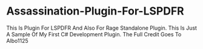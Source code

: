 # Assassination-Plugin-For-LSPDFR
This Is Plugin For LSPDFR And Also For Rage Standalone Plugin. This Is Just A Sample Of My First C# Development Plugin. The Full Credit Goes To Albo1125
